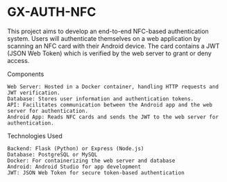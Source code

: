 # GX-AUTH-NFC
This project aims to develop an end-to-end NFC-based authentication system. Users will authenticate themselves on a web application by scanning an NFC card with their Android device. The card contains a JWT (JSON Web Token) which is verified by the web server to grant or deny access.

Components

    Web Server: Hosted in a Docker container, handling HTTP requests and JWT verification.
    Database: Stores user information and authentication tokens.
    API: Facilitates communication between the Android app and the web server for authentication.
    Android App: Reads NFC cards and sends the JWT to the web server for authentication.

Technologies Used

    Backend: Flask (Python) or Express (Node.js)
    Database: PostgreSQL or MySQL
    Docker: For containerizing the web server and database
    Android: Android Studio for app development
    JWT: JSON Web Token for secure token-based authentication
